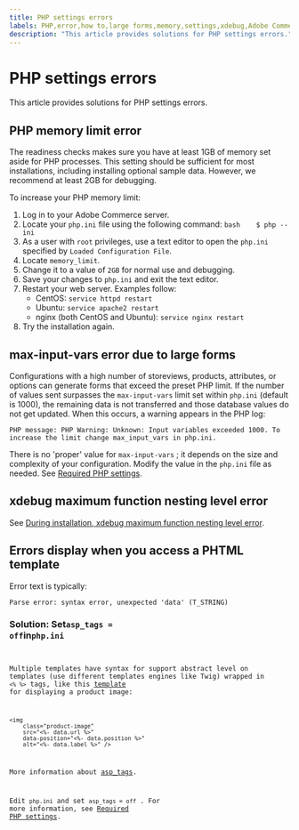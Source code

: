 ```yaml
---
title: PHP settings errors
labels: PHP,error,how to,large forms,memory,settings,xdebug,Adobe Commerce
description: "This article provides solutions for PHP settings errors."
---
```


# PHP settings errors

This article provides solutions for PHP settings errors.

## PHP memory limit error

The readiness checks makes sure you have at least 1GB of memory set aside for PHP processes. This setting should be sufficient for most installations, including installing optional sample data. However, we recommend at least 2GB for debugging.

To increase your PHP memory limit:

1. Log in to your Adobe Commerce server.
1. Locate your `php.ini` file using the following command:    ```bash    $ php --ini    ```
1. As a user with `root` privileges, use a text editor to open the `php.ini` specified by `Loaded Configuration File`.
1. Locate `memory_limit`.
1. Change it to a value of `2GB` for normal use and debugging.
1. Save your changes to `php.ini` and exit the text editor.
1. Restart your web server. Examples follow:
    * CentOS: `service httpd restart`
    * Ubuntu: `service apache2 restart`
    * nginx (both CentOS and Ubuntu): `service nginx restart`
1. Try the installation again.

## max-input-vars error due to large forms

Configurations with a high number of storeviews, products, attributes, or options can generate forms that exceed the preset PHP limit. If the number of values sent surpasses the `max-input-vars` limit set within `php.ini` (default is 1000), the remaining data is not transferred and those database values do not get updated. When this occurs, a warning appears in the PHP log:

```terminal
PHP message: PHP Warning: Unknown: Input variables exceeded 1000. To increase the limit change max_input_vars in php.ini.
```

There is no 'proper' value for `max-input-vars` ; it depends on the size and complexity of your configuration. Modify the value in the `php.ini` file as needed. See [Required PHP settings](https://devdocs.magento.com/guides/v2.3/install-gde/prereq/php-settings.html).

## xdebug maximum function nesting level error

See [During installation, xdebug maximum function nesting level error](https://support.magento.com/hc/en-us/articles/360034238512).

## Errors display when you access a PHTML template

Error text is typically:

```terminal
Parse error: syntax error, unexpected 'data' (T_STRING)
```

### Solution: Set<code>asp_tags = off</code>in<code>php.ini

Multiple templates have syntax for support abstract level on templates (use different templates engines like Twig) wrapped in `<% %>` tags, like this [template](https://github.com/magento/magento2/blob/2.0/app/code/Magento/Catalog/view/adminhtml/templates/product/edit/base_image.phtml) for displaying a product image:

```php?start_inline=1
<img
    class="product-image"
    src="<%- data.url %>"
    data-position="<%- data.position %>"
    alt="<%- data.label %>" />
```

More information about [asp\_tags](http://php.net/manual/en/ini.core.php#ini.asp-tags).

Edit `php.ini` and set `asp_tags = off` . For more information, see [Required PHP settings](https://devdocs.magento.com/guides/v2.3/install-gde/prereq/php-settings.html). 